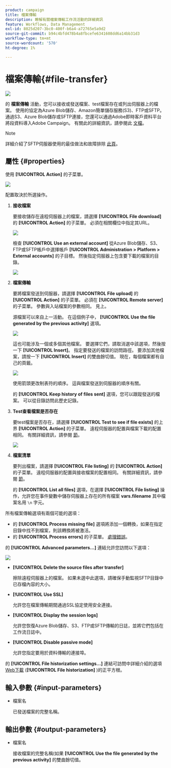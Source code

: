 ```yaml
---
product: campaign
title: 檔案傳輸
description: 瞭解有關檔案傳輸工作流活動的詳細資訊
feature: Workflows, Data Management
exl-id: 8025d207-3bc0-400f-b6a4-a72765e5a9d2
source-git-commit: b94c4bfd478b4a8fbcefe6341608dd6a14bb31d3
workflow-type: tm+mt
source-wordcount: '570'
ht-degree: 1%

---
```


# 檔案傳輸{#file-transfer}

![](../../assets/common.svg)

的 **檔案傳輸** 活動，您可以接收或發送檔案、test檔案存在或列出伺服器上的檔案。 使用的協定為Azure Blob儲存、Amazon簡單儲存服務(S3)、FTP或SFTP。
通過S3、Azure Blob儲存或SFTP連接，您還可以通過Adobe即時客戶資料平台將段資料導入Adobe Campaign。 有關此的詳細資訊，請參閱此 [文檔](https://experienceleague.adobe.com/docs/experience-platform/destinations/catalog/email-marketing/adobe-campaign.html)。

>[!NOTE]
>
>詳細介紹了SFTP伺服器使用的最佳做法和故障排除 [此頁](../../platform/using/sftp-server-usage.md)。

## 屬性 {#properties}

使用 **[!UICONTROL Action]** 的子菜單。

![](assets/file_transfert_action.png)

配置取決於所選操作。

1. **接收檔案**

   要接收儲存在遠程伺服器上的檔案，請選擇 **[!UICONTROL File download]** 的 **[!UICONTROL Action]** 的子菜單。 必須在相關欄位中指定其URL。

   ![](assets/file_transfert_edit.png)

   檢查 **[!UICONTROL Use an external account]** 從Azure Blob儲存、S3、FTP或SFTP帳戶中選擇帳戶 **[!UICONTROL Administration > Platform > External accounts]** 的子目標。 然後指定伺服器上包含要下載的檔案的目錄。

   ![](assets/file_transfert_edit_external.png)

1. **檔案傳輸**

   要將檔案發送到伺服器，請選擇 **[!UICONTROL File upload]** 的 **[!UICONTROL Action]** 的子菜單。 必須在 **[!UICONTROL Remote server]** 的子菜單。 參數與入站檔案的參數相同。 見上。

   源檔案可以來自上一活動。 在這個例子中， **[!UICONTROL Use the file generated by the previous activity]** 選項。

   ![](assets/file_transfert_edit_send.png)

   這也可能涉及一個或多個其他檔案。 要選擇它們，請取消選中該選項，然後按一下 **[!UICONTROL Insert]**。 指定要發送的檔案的訪問路徑。 要添加其他檔案，請按一下 **[!UICONTROL Insert]** 的雙曲餘切值。 現在，每個檔案都有自己的頁籤。

   ![](assets/file_transfert_source.png)

   使用箭頭更改制表符的順序。 這與檔案發送到伺服器的順序有關。

   的 **[!UICONTROL Keep history of files sent]** 選項，您可以跟蹤發送的檔案。 可以從目錄訪問此歷史記錄。

1. **Test查看檔案是否存在**

   要test檔案是否存在，請選擇 **[!UICONTROL Test to see if file exists]** 的上界 **[!UICONTROL Action]** 的子菜單。 遠程伺服器的配置與檔案下載的配置相同。 有關詳細資訊，請參閱 [節](#properties)。

   ![](assets/file_transfert_edit_test.png)

1. **檔案清單**

   要列出檔案，請選擇 **[!UICONTROL File listing]** 的 **[!UICONTROL Action]** 的子菜單。 遠程伺服器的配置與接收檔案的配置相同。 有關詳細資訊，請參閱 [節](#properties)。

   的 **[!UICONTROL List all files]** 選項，在選擇 **[!UICONTROL File listing]** 操作，允許您在事件變數中儲存伺服器上存在的所有檔案 **vars.filename** 其中檔案名用 `\n` 字元。

所有檔案傳輸選項有兩個可能的選項：

* 的 **[!UICONTROL Process missing file]** 選項將添加一個轉換，如果在指定目錄中找不到檔案，則該轉換將被激活。
* 的 **[!UICONTROL Process errors]** 的子菜單。 [處理錯誤](monitoring-workflow-execution.md#processing-errors)。

的 **[!UICONTROL Advanced parameters...]** 連結允許您訪問以下選項：

![](assets/file_transfert_advanced.png)

* **[!UICONTROL Delete the source files after transfer]**

   擦除遠程伺服器上的檔案。 如果未選中此選項，請確保手動監視SFTP目錄中已存檔內容的大小。

* **[!UICONTROL Use SSL]**

   允許您在檔案傳輸期間通過SSL協定使用安全連接。

* **[!UICONTROL Display the session logs]**

   允許您恢復Azure Blob儲存、S3、FTP或SFTP傳輸的日誌，並將它們包括在工作流日誌中。

* **[!UICONTROL Disable passive mode]**

   允許您指定要用於資料傳輸的連接埠。

的 **[!UICONTROL File historization settings...]** 連結可訪問中詳細介紹的選項 [Web下載](web-download.md) (**[!UICONTROL File historization]** )的正平方根。

## 輸入參數 {#input-parameters}

* 檔案名

   已發送檔案的完整名稱。

## 輸出參數 {#output-parameters}

* 檔案名

   接收檔案的完整名稱(如果 **[!UICONTROL Use the file generated by the previous activity]** 的雙曲餘切值。
